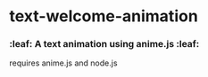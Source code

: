 # text-welcome-animation
### :leaf: A text animation using anime.js :leaf:

requires anime.js and node.js
